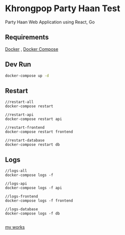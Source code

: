 # Khrongpop Party Haan Test

Party Haan Web Application using React, Go

## Requirements

[Docker](https://docs.docker.com/get-docker/) ,
[Docker Compose](https://docs.docker.com/compose/install/)

## Dev Run

```bash
docker-compose up -d
```

## Restart

```
//restart-all
docker-compose restart

//restart-api
docker-compose restart api

//restart-frontend
docker-compose restart frontend

//restart-database
docker-compose restart db
```

## Logs

```
//logs-all
docker-compose logs -f

//logs-api
docker-compose logs -f api

//logs-frontend
docker-compose logs -f frontend

//logs-database
docker-compose logs -f db
```

##

[my works](https://mr-khrongpop.firebaseapp.com/)

